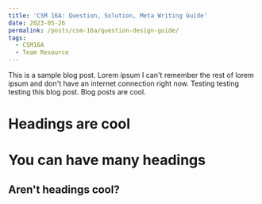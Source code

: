 ```yaml
---
title: 'CSM 16A: Question, Solution, Meta Writing Guide'
date: 2023-05-26
permalink: /posts/csm-16a/question-design-guide/
tags:
  - CSM16A
  - Team Resource
---
```


This is a sample blog post. Lorem ipsum I can't remember the rest of lorem ipsum and don't have an internet connection right now. Testing testing testing this blog post. Blog posts are cool.

Headings are cool
======

You can have many headings
======

Aren't headings cool?
------